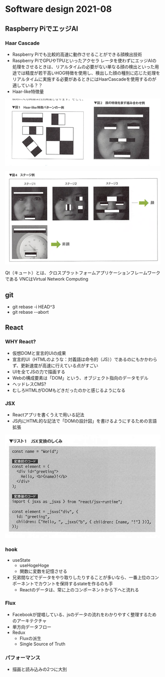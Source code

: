 # Software design 2021-08

## Raspberry PiでエッジAI

### Haar Cascade
- Raspberry Piでも比較的高速に動作させることができる顔検出技術
- Raspberry PiでGPUやTPUといったアクセラ レータを使わずにエッジAIの処理をさせるときは、リアルタイムの必要がない単なる顔の検出といった用途では精度が若干高いHOG特徴を使用し、検出した顔の種別に応じた処理をリアルタイムに実施する必要があるときにはHaarCascadeを使用するのが適している？？
- Haar-like特徴量



![](imgs/feature_value.png)

![](imgs/stage.png)


Qt（キュート）とは、クロスプラットフォームアプリケーションフレームワークである
VNCはVirtual Network Computing

## git
- git rebase -i HEAD^3
- git rebase --abort


## React

### WHY React?
- 仮想DOMと宣言的UIの成果
- 宣言的UI（HTMLのような：対義語は命令的（JS））であるのにもかかわらず、更新速度が高速に行えている点がすごい
- UIを全てJSの力で描画する
- Webの構成要素は「DOM」という、オブジェクト指向のデータモデル
- ヘッドレスCMS?
- むしろHTMLがDOMもどきだったのかと感じるようになる

### JSX
- Reactアプリを書くうえで用いる記法
- JS内にHTML的な記法で「DOMの設計図」を書けるようにするための言語拡張

![](imgs/jsx.png)

### hook
- useState
  - useHogeHoge
  - 関数に変数を記憶させる
- 兄弟間などでデータをやり取りしたりすることが多いなら、一番上位のコンポーネントでカウントを保持するstateを作るのも手
  - Reactのデータは、常に上のコンポーネントから下へと流れる

### Flux
- Facebookが提唱している、jsのデータの流れをわかりやすく整理するためのアーキテクチャ
- 単方向データフロー
- Redux
  - Fluxの派生
  - Single Source of Truth

### パフォーマンス
- 描画と読み込みの2つに大別
